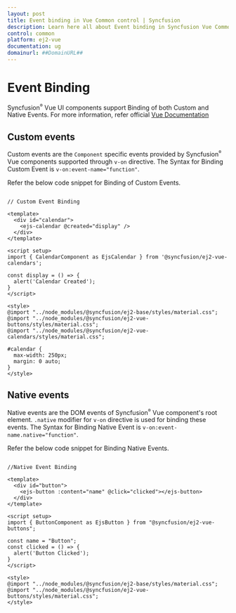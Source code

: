 ```yaml
---
layout: post
title: Event binding in Vue Common control | Syncfusion
description: Learn here all about Event binding in Syncfusion Vue Common control of Syncfusion Essential JS 2 and more.
control: common
platform: ej2-vue
documentation: ug
domainurl: ##DomainURL##
---
```


# Event Binding

Syncfusion<sup style="font-size:70%">&reg;</sup> Vue UI components support Binding of both Custom and Native Events. For more information, refer official [Vue Documentation](https://vuejs.org/v2/guide/events.html)

## Custom events

Custom events are the `Component` specific events provided by Syncfusion<sup style="font-size:70%">&reg;</sup> Vue components supported through `v-on` directive. The Syntax for Binding Custom Event is `v-on:event-name="function"`.

Refer the below code snippet for Binding of Custom Events.

```

// Custom Event Binding

<template>
  <div id="calendar">
    <ejs-calendar @created="display" />
  </div>
</template>

<script setup>
import { CalendarComponent as EjsCalendar } from '@syncfusion/ej2-vue-calendars';

const display = () => {
  alert('Calendar Created');
}
</script>

<style>
@import "../node_modules/@syncfusion/ej2-base/styles/material.css";
@import "../node_modules/@syncfusion/ej2-vue-buttons/styles/material.css";
@import "../node_modules/@syncfusion/ej2-vue-calendars/styles/material.css";

#calendar {
  max-width: 250px;
  margin: 0 auto;
}
</style>

```

## Native events

Native events are the DOM events of Syncfusion<sup style="font-size:70%">&reg;</sup> Vue component's root element. `.native` modifier for `v-on` directive is used for binding these events. The Syntax for Binding Native Event is `v-on:event-name.native="function"`.

Refer the below code snippet for Binding Native Events.

```

//Native Event Binding

<template>
  <div id="button">
    <ejs-button :content="name" @click="clicked"></ejs-button>
  </div>
</template>

<script setup>
import { ButtonComponent as EjsButton } from "@syncfusion/ej2-vue-buttons";

const name = "Button";
const clicked = () => {
  alert('Button Clicked');
}
</script>

<style>
@import "../node_modules/@syncfusion/ej2-base/styles/material.css";
@import "../node_modules/@syncfusion/ej2-vue-buttons/styles/material.css";
</style>

```
